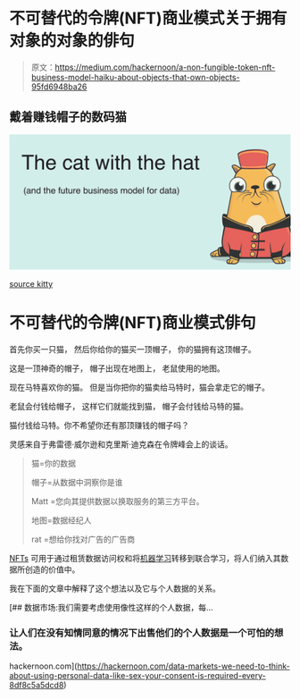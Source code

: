 # 不可替代的令牌(NFT)商业模式关于拥有对象的对象的俳句

> 原文：<https://medium.com/hackernoon/a-non-fungible-token-nft-business-model-haiku-about-objects-that-own-objects-95fd6948ba26>

## 戴着赚钱帽子的数码猫

![](img/d45da195174ba77dd15e5f2fe8bbb601.png)

[source kitty](https://steemit.com/steemhunt/@urbangladiator/kittyhats-hats-apparel-and-accessories-for-your-cryptokitties)

# 不可替代的令牌(NFT)商业模式俳句

首先你买一只猫，
然后你给你的猫买一顶帽子，
你的猫拥有这顶帽子。

这是一顶神奇的帽子，
帽子出现在地图上，
老鼠使用的地图。

现在马特喜欢你的猫。
但是当你把你的猫卖给马特时，猫会拿走它的帽子。

老鼠会付钱给帽子，
这样它们就能找到猫，
帽子会付钱给马特的猫。

猫付钱给马特。你不希望你还有那顶赚钱的帽子吗？

灵感来自于弗雷德·威尔逊和克里斯·迪克森在令牌峰会上的谈话。

> 猫=你的数据
> 
> 帽子=从数据中洞察你是谁
> 
> Matt =您向其提供数据以换取服务的第三方平台。
> 
> 地图=数据经纪人
> 
> rat =想给你找对广告的广告商

[NFTs](https://hackernoon.com/tagged/nfts) 可用于通过租赁数据访问权和将[机器学习](https://hackernoon.com/tagged/machine-learning)转移到联合学习，将人们纳入其数据所创造的价值中。

我在下面的文章中解释了这个想法以及它与个人数据的关系。

[](https://hackernoon.com/data-markets-we-need-to-think-about-using-personal-data-like-sex-your-consent-is-required-every-8df8c5a5dcd8) [## 数据市场:我们需要考虑使用像性这样的个人数据，每…

### 让人们在没有知情同意的情况下出售他们的个人数据是一个可怕的想法。

hackernoon.com](https://hackernoon.com/data-markets-we-need-to-think-about-using-personal-data-like-sex-your-consent-is-required-every-8df8c5a5dcd8)